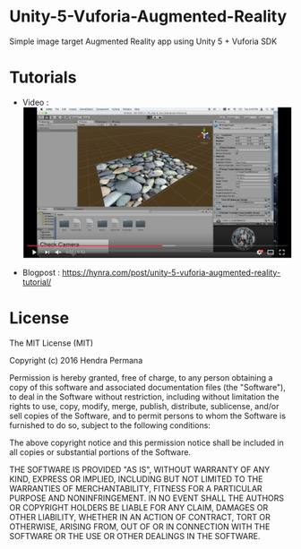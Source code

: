 # Unity-5-Vuforia-Augmented-Reality
Simple image target Augmented Reality app using Unity 5 + Vuforia SDK

# Tutorials
* Video :
[![youtube](https://github.com/hynra/Unity-5-Vuforia-Augmented-Reality/blob/master/Screen%20Shot%202016-07-29%20at%2011.26.04%20PM.png?raw=true)](https://www.youtube.com/watch?v=wgkPnHDrhv0)

* Blogpost :
https://hynra.com/post/unity-5-vuforia-augmented-reality-tutorial/

# License

The MIT License (MIT)

Copyright (c) 2016 Hendra Permana

Permission is hereby granted, free of charge, to any person obtaining a copy
of this software and associated documentation files (the "Software"), to deal
in the Software without restriction, including without limitation the rights
to use, copy, modify, merge, publish, distribute, sublicense, and/or sell
copies of the Software, and to permit persons to whom the Software is
furnished to do so, subject to the following conditions:

The above copyright notice and this permission notice shall be included in all
copies or substantial portions of the Software.

THE SOFTWARE IS PROVIDED "AS IS", WITHOUT WARRANTY OF ANY KIND, EXPRESS OR
IMPLIED, INCLUDING BUT NOT LIMITED TO THE WARRANTIES OF MERCHANTABILITY,
FITNESS FOR A PARTICULAR PURPOSE AND NONINFRINGEMENT. IN NO EVENT SHALL THE
AUTHORS OR COPYRIGHT HOLDERS BE LIABLE FOR ANY CLAIM, DAMAGES OR OTHER
LIABILITY, WHETHER IN AN ACTION OF CONTRACT, TORT OR OTHERWISE, ARISING FROM,
OUT OF OR IN CONNECTION WITH THE SOFTWARE OR THE USE OR OTHER DEALINGS IN THE
SOFTWARE.

